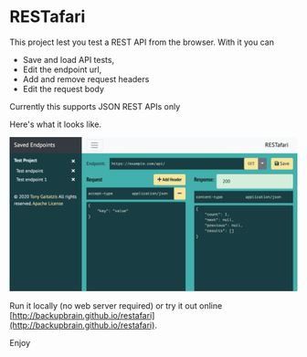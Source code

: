 # RESTafari

This project lest you test a REST API from the browser. 
With it you can
* Save and load API tests,
* Edit the endpoint url,
* Add and remove request headers
* Edit the request body

Currently this supports JSON REST APIs only

Here's what it looks like.


![Screenshot](static/images/example.png)


Run it locally (no web server required) or try it out online [http://backupbrain.github.io/restafari](http://backupbrain.github.io/restafari).


Enjoy

